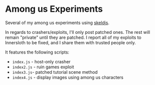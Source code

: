 # Among us Experiments

Several of my among us experiments using [skeldjs](https://github.com/skeldjs/SkeldJS).

In regards to crashers/exploits, I'll only post patched ones. The rest will remain
"private" until they are patched. I report all of my exploits to Innersloth to
be fixed, and I share them with trusted people only.

It features the following scripts:
* `index.js` - host-only crasher
* `index2.js` - ruin games exploit
* `index3.js`- patched tutorial scene method
* `index4.js` - display images using among us characters